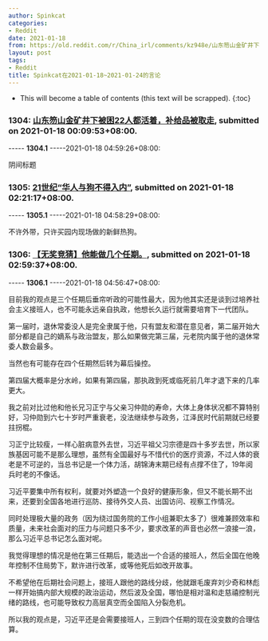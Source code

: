 ```yaml
---
author: Spinkcat
categories:
- Reddit
date: 2021-01-18
from: https://old.reddit.com/r/China_irl/comments/kz948e/山东笏山金矿井下被困22人都活着补给品被取走/
layout: post
tags:
- Reddit
title: Spinkcat在2021-01-18~2021-01-24的言论
---
```


* This will become a table of contents (this text will be scrapped).
{:toc}

### 1304: [山东笏山金矿井下被困22人都活着，补给品被取走](https://old.reddit.com/r/China_irl/comments/kz948e/山东笏山金矿井下被困22人都活着补给品被取走/), submitted on 2021-01-18 00:09:53+08:00.

----- __1304.1__ -----2021-01-18 04:59:26+08:00:

阴间标题

### 1305: [21世纪“华人与狗不得入内”](https://old.reddit.com/r/China_irl/comments/kzboy6/21世纪华人与狗不得入内/), submitted on 2021-01-18 02:21:17+08:00.

----- __1305.1__ -----2021-01-18 04:58:29+08:00:

不许外带，只许买园内现场做的新鲜热狗。

### 1306: [【无奖竞猜】他能做几个任期。](https://old.reddit.com/r/China_irl/comments/kzcg8s/无奖竞猜他能做几个任期/), submitted on 2021-01-18 02:59:37+08:00.

----- __1306.1__ -----2021-01-18 04:56:47+08:00:

目前我的观点是三个任期后垂帘听政的可能性最大，因为他其实还是谈到过培养社会主义接班人，也不可能永远亲自执政，他想长久运行就需要培育下一代团队。

第一届时，退休常委没人是完全隶属于他，只有盟友和潜在意见者，第二届开始大部分都是自己的嫡系与政治盟友，那么如果做完第三届，元老院内属于他的退休常委人数会最多。

当然也有可能存在四个任期然后转为幕后操控。

第四届大概率是分水岭，如果有第四届，那执政到死或临死前几年才退下来的几率更大。

我之前对比过他和他长兄习正宁与父亲习仲勋的寿命，大体上身体状况都不算特别好，习仲勋到六七十岁时严重衰老，没法继续参与政务，江泽民时代前期就已经要拄拐棍。

习正宁比较瘦，一样心脏病意外去世，习近平祖父习宗德是四十多岁去世，所以家族基因可能不是那么理想，虽然有全国最好与不惜代价的医疗资源，不过人体的衰老是不可逆的，当总书记是一个体力活，胡锦涛末期已经有点撑不住了，19年阅兵时老的不像话。

习近平要集中所有权利，就要对外塑造一个良好的健康形象，但又不能长期不出来，还要到全国各地进行巡防、接待外交人员、出国访问、视察工作情况。

同时处理极大量的政务（因为绕过国务院的工作小组兼职太多了）很难兼顾效率和质量，未来社会面对的压力与问题只多不少，要求改革的声音也必然一浪接一浪，那么习近平总书记怎么面对呢。

我觉得理想的情况是他在第三任期后，能选出一个合适的接班人，然后全国在他晚年控制不住局势下，默许进行改革，或等他死后如改开故事。

不希望他在后期社会问题上，接班人跟他的路线分歧，他就跟毛废弃刘少奇和林彪一样开始搞内部大规模的政治运动，然后波及全国，哪怕是相对温和走慈禧控制光绪的路线，也可能导致权力高层真空而全国陷入分裂危机。

所以我的观点是，习近平还是会需要接班人，三到四个任期的现在没变数的合理估算。

